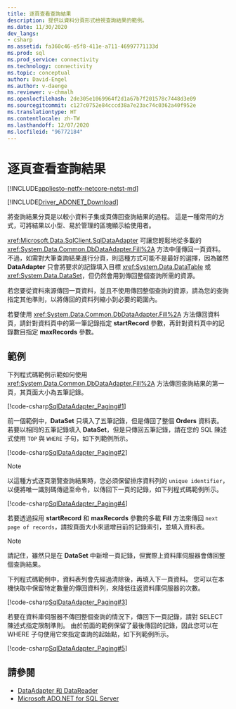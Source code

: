 ```yaml
---
title: 逐頁查看查詢結果
description: 提供以資料分頁形式檢視查詢結果的範例。
ms.date: 11/30/2020
dev_langs:
- csharp
ms.assetid: fa360c46-e5f8-411e-a711-46997771133d
ms.prod: sql
ms.prod_service: connectivity
ms.technology: connectivity
ms.topic: conceptual
author: David-Engel
ms.author: v-daenge
ms.reviewer: v-chmalh
ms.openlocfilehash: 2de305e1069964f2d1a67b7f201578c7448d3e09
ms.sourcegitcommit: c127c0752e84cccd38a7e23ac74c0362a40f952e
ms.translationtype: HT
ms.contentlocale: zh-TW
ms.lasthandoff: 12/07/2020
ms.locfileid: "96772184"
---
```

# <a name="paging-through-a-query-result"></a>逐頁查看查詢結果

[!INCLUDE[appliesto-netfx-netcore-netst-md](../../includes/appliesto-netfx-netcore-netst-md.md)]

[!INCLUDE[Driver_ADONET_Download](../../includes/driver_adonet_download.md)]

將查詢結果分頁是以較小資料子集或頁傳回查詢結果的過程。 這是一種常用的方式，可將結果以小型、易於管理的區塊顯示給使用者。

<xref:Microsoft.Data.SqlClient.SqlDataAdapter> 可讓您輕鬆地從多載的 <xref:System.Data.Common.DbDataAdapter.Fill%2A> 方法中僅傳回一頁資料。 不過，如需對大筆查詢結果進行分頁，則這種方式可能不是最好的選擇，因為雖然 **DataAdapter** 只會將要求的記錄填入目標 <xref:System.Data.DataTable> 或 <xref:System.Data.DataSet>，但仍然會用到傳回整個查詢所需的資源。

若您要從資料來源傳回一頁資料，並且不使用傳回整個查詢的資源，請為您的查詢指定其他準則，以將傳回的資料列縮小到必要的範圍內。

若要使用 <xref:System.Data.Common.DbDataAdapter.Fill%2A> 方法傳回資料頁，請針對資料頁中的第一筆記錄指定 **startRecord** 參數，再針對資料頁中的記錄數目指定 **maxRecords** 參數。

## <a name="example"></a>範例

下列程式碼範例示範如何使用 <xref:System.Data.Common.DbDataAdapter.Fill%2A> 方法傳回查詢結果的第一頁，其頁面大小為五筆記錄。

[!code-csharp[SqlDataAdapter_Paging#1](~/../sqlclient/doc/samples/SqlDataAdapter_Paging.cs#1)]

前一個範例中，**DataSet** 只填入了五筆記錄，但是傳回了整個 **Orders** 資料表。 若要以相同的五筆記錄填入 **DataSet**，但是只傳回五筆記錄，請在您的 SQL 陳述式使用 `TOP` 與 `WHERE` 子句，如下列範例所示。

[!code-csharp[SqlDataAdapter_Paging#2](~/../sqlclient/doc/samples/SqlDataAdapter_Paging.cs#2)]

> [!NOTE]
> 以這種方式逐頁瀏覽查詢結果時，您必須保留排序資料列的 `unique identifier`，以便將唯一識別碼傳遞至命令，以傳回下一頁的記錄，如下列程式碼範例所示。

[!code-csharp[SqlDataAdapter_Paging#4](~/../sqlclient/doc/samples/SqlDataAdapter_Paging.cs#4)]

若要透過採用 **startRecord** 和 **maxRecords** 參數的多載 **Fill** 方法來傳回 `next page of records`，請按頁面大小來遞增目前的記錄索引，並填入資料表。

> [!NOTE]
> 請記住，雖然只是在 **DataSet** 中新增一頁記錄，但實際上資料庫伺服器會傳回整個查詢結果。

下列程式碼範例中，資料表列會先經過清除後，再填入下一頁資料。 您可以在本機快取中保留特定數量的傳回資料列，來降低往返資料庫伺服器的次數。

[!code-csharp[SqlDataAdapter_Paging#3](~/../sqlclient/doc/samples/SqlDataAdapter_Paging.cs#3)]

若要在資料庫伺服器不傳回整個查詢的情況下，傳回下一頁記錄，請對 SELECT 陳述式指定限制準則。 由於前面的範例保留了最後傳回的記錄，因此您可以在 WHERE 子句使用它來指定查詢的起始點，如下列範例所示。

[!code-csharp[SqlDataAdapter_Paging#5](~/../sqlclient/doc/samples/SqlDataAdapter_Paging.cs#5)]

## <a name="see-also"></a>請參閱

- [DataAdapter 和 DataReader](dataadapters-datareaders.md)
- [Microsoft ADO.NET for SQL Server](microsoft-ado-net-sql-server.md)
